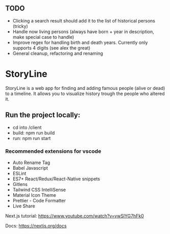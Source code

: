 ## TODO
- Clicking a search result should add it to the list of historical persons (tricky)
- Handle now living persons (always have born + year in description, make special case to handle)
- Improve regex for handling birth and death years. Currently only supports 4 digits (see alex the great)
- General cleanup, refactoring and renaming

# StoryLine

StoryLine is a web app for finding and adding famous people (alive or dead) to a timeline. It allows you to visualize history trough the people who altered it.

## Run the project locally:
- cd into /client
- build: npm run build
- run: npm run start

### Recommended extensions for vscode

- Auto Rename Tag
- Babel Javascript
- ESLint
- ES7+ React/Redux/React-Native snippets
- Gitlens
- Tailwind CSS IntelliSense
- Material Icon Theme
- Prettier - Code Formatter
- Live Share

Next.js tutorial:
https://www.youtube.com/watch?v=vwSlYG7hFk0

Docs:
https://nextjs.org/docs
 

